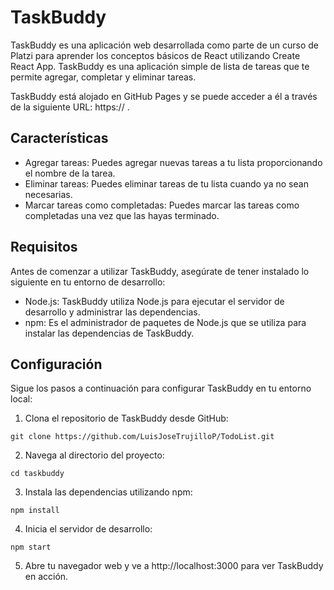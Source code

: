 # TaskBuddy

TaskBuddy es una aplicación web desarrollada como parte de un curso de Platzi para aprender los conceptos básicos de React utilizando Create React App. TaskBuddy es una aplicación simple de lista de tareas que te permite agregar, completar y eliminar tareas.

TaskBuddy está alojado en GitHub Pages y se puede acceder a él a través de la siguiente URL: https:// .

## Características

* Agregar tareas: Puedes agregar nuevas tareas a tu lista proporcionando el nombre de la tarea.
* Eliminar tareas: Puedes eliminar tareas de tu lista cuando ya no sean necesarias.
* Marcar tareas como completadas: Puedes marcar las tareas como completadas una vez que las hayas terminado.

## Requisitos
Antes de comenzar a utilizar TaskBuddy, asegúrate de tener instalado lo siguiente en tu entorno de desarrollo:

* Node.js: TaskBuddy utiliza Node.js para ejecutar el servidor de desarrollo y administrar las dependencias.
* npm: Es el administrador de paquetes de Node.js que se utiliza para instalar las dependencias de TaskBuddy.

## Configuración
Sigue los pasos a continuación para configurar TaskBuddy en tu entorno local:

1. Clona el repositorio de TaskBuddy desde GitHub:
```
git clone https://github.com/LuisJoseTrujilloP/TodoList.git
```
2. Navega al directorio del proyecto:
```
cd taskbuddy
```
3. Instala las dependencias utilizando npm:
```
npm install
```
4. Inicia el servidor de desarrollo:
```
npm start
```
5. Abre tu navegador web y ve a http://localhost:3000 para ver TaskBuddy en acción.


